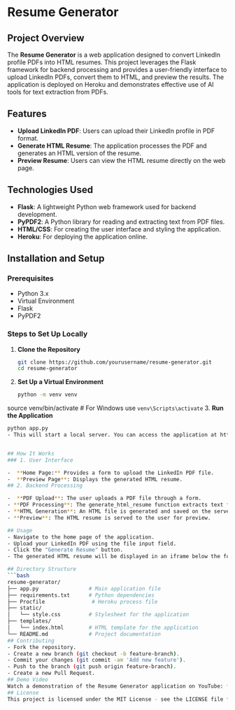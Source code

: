 # Resume Generator

## Project Overview

The **Resume Generator** is a web application designed to convert LinkedIn profile PDFs into HTML resumes. This project leverages the Flask framework for backend processing and provides a user-friendly interface to upload LinkedIn PDFs, convert them to HTML, and preview the results. The application is deployed on Heroku and demonstrates effective use of AI tools for text extraction from PDFs.

## Features

- **Upload LinkedIn PDF**: Users can upload their LinkedIn profile in PDF format.
- **Generate HTML Resume**: The application processes the PDF and generates an HTML version of the resume.
- **Preview Resume**: Users can view the HTML resume directly on the web page.

## Technologies Used

- **Flask**: A lightweight Python web framework used for backend development.
- **PyPDF2**: A Python library for reading and extracting text from PDF files.
- **HTML/CSS**: For creating the user interface and styling the application.
- **Heroku**: For deploying the application online.

## Installation and Setup

### Prerequisites

- Python 3.x
- Virtual Environment
- Flask
- PyPDF2

### Steps to Set Up Locally

1. **Clone the Repository**

   ```bash
   git clone https://github.com/yourusername/resume-generator.git
   cd resume-generator

2. **Set Up a Virtual Environment**

   ```bash
   python -m venv venv
source venv/bin/activate  # For Windows use `venv\Scripts\activate`
3. **Run the Application**

   ```bash
   python app.py
- This will start a local server. You can access the application at http://127.0.0.1:5000 in your web browser.


## How It Works
### 1. User Interface

-  **Home Page:** Provides a form to upload the LinkedIn PDF file.
-  **Preview Page**: Displays the generated HTML resume.
## 2. Backend Processing

-  **PDF Upload**: The user uploads a PDF file through a form.
- **PDF Processing**: The generate_html_resume function extracts text from the PDF using PyPDF2 and converts it into HTML.
- **HTML Generation**: An HTML file is generated and saved on the server.
- **Preview**: The HTML resume is served to the user for preview.

## Usage
- Navigate to the home page of the application.
- Upload your LinkedIn PDF using the file input field.
- Click the "Generate Resume" button.
- The generated HTML resume will be displayed in an iframe below the form.

## Directory Structure
  ```bash
   resume-generator/
├── app.py                # Main application file
├── requirements.txt      # Python dependencies
├── Procfile               # Heroku process file
├── static/
│   └── style.css         # Stylesheet for the application
├── templates/
│   └── index.html        # HTML template for the application
└── README.md             # Project documentation
## Contributing
- Fork the repository.
- Create a new branch (git checkout -b feature-branch).
- Commit your changes (git commit -am 'Add new feature').
- Push to the branch (git push origin feature-branch).
- Create a new Pull Request.
## Demo Video
Watch a demonstration of the Resume Generator application on YouTube: **https://youtu.be/egV8onYpeH0**
## License
This project is licensed under the MIT License - see the LICENSE file for details.
